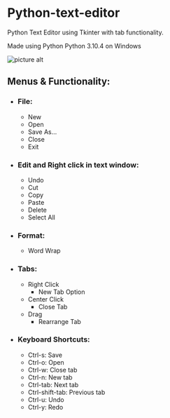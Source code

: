 # Python-text-editor

Python Text Editor using Tkinter with tab functionality.

Made using Python Python 3.10.4 on Windows

![picture alt](https://github.com/Jenishkubavat/Python-text-editor/blob/master/Screenshot%202022-05-12%20145658.png"Notepad+=1")

## Menus & Functionality:

* ### File:  
  * New  
  * Open  
  * Save As...  
  * Close  
  * Exit  

* ### Edit and Right click in text window:  
    * Undo  
    * Cut  
    * Copy  
    * Paste  
    * Delete  
    * Select All  
    
* ### Format:  
    * Word Wrap  
    
* ### Tabs:  
    * Right Click  
      * New Tab Option  
    * Center Click  
      * Close Tab  
    * Drag  
      * Rearrange Tab  
      
* ### Keyboard Shortcuts:  
    * Ctrl-s: Save  
    * Ctrl-o: Open  
    * Ctrl-w: Close tab  
    * Ctrl-n: New tab  
    * Ctrl-tab: Next tab  
    * Ctrl-shift-tab: Previous tab  
    * Ctrl-u: Undo  
    * Ctrl-y: Redo  
    